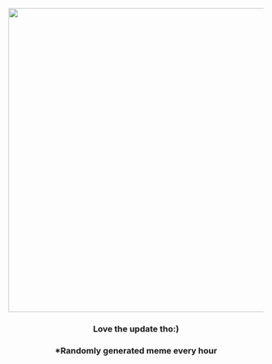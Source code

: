 <p align="center">
        <img src="https://i.redd.it/w7q62381d0991.jpg" width="600" height="600">
        </p>
        <h3 align="center">Love the update tho:)</h3>
        <h3 align="center">*Randomly generated meme every hour</h3>
    